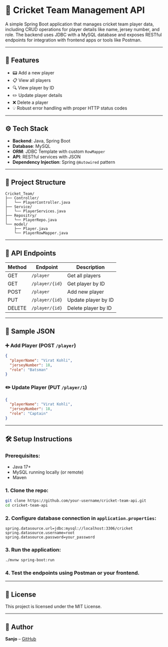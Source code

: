 # 🏏 Cricket Team Management API

A simple Spring Boot application that manages cricket team player data, including CRUD operations for player details like name, jersey number, and role. The backend uses JDBC with a MySQL database and exposes RESTful endpoints for integration with frontend apps or tools like Postman.

---

## 🚀 Features

* 📟 Add a new player
* 📋 View all players
* 🔍 View player by ID
* ✏️ Update player details
* ❌ Delete a player
* 💡 Robust error handling with proper HTTP status codes

---

## ⚙️ Tech Stack

* **Backend**: Java, Spring Boot
* **Database**: MySQL
* **ORM**: JDBC Template with custom `RowMapper`
* **API**: RESTful services with JSON
* **Dependency Injection**: Spring `@Autowired` pattern

---

## 📁 Project Structure

```
Cricket_Team/
├── Controller/
│   └── PlayerController.java
├── Service/
│   └── PlayerServices.java
├── Repositry/
│   └── PlayerRepo.java
└── model/
    ├── Player.java
    └── PlayerRowMapper.java
```

---

## 📌 API Endpoints

| Method | Endpoint       | Description         |
| ------ | -------------- | ------------------- |
| GET    | `/player`      | Get all players     |
| GET    | `/player/{id}` | Get player by ID    |
| POST   | `/player`      | Add new player      |
| PUT    | `/player/{id}` | Update player by ID |
| DELETE | `/player/{id}` | Delete player by ID |

---

## 🧪 Sample JSON

### ➕ Add Player (POST `/player`)

```json
{
  "playerName": "Virat Kohli",
  "jerseyNumber": 18,
  "role": "Batsman"
}
```

### ✏️ Update Player (PUT `/player/1`)

```json
{
  "playerName": "Virat Kohli",
  "jerseyNumber": 18,
  "role": "Captain"
}
```

---

## 🛠️ Setup Instructions

### Prerequisites:

* Java 17+
* MySQL running locally (or remote)
* Maven

### 1. Clone the repo:

```bash
git clone https://github.com/your-username/cricket-team-api.git
cd cricket-team-api
```

### 2. Configure database connection in `application.properties`:

```properties
spring.datasource.url=jdbc:mysql://localhost:3306/cricket
spring.datasource.username=root
spring.datasource.password=your_password
```

### 3. Run the application:

```bash
./mvnw spring-boot:run
```

### 4. Test the endpoints using Postman or your frontend.

---

## 📄 License

This project is licensed under the MIT License.

---

## 👤 Author

**Sanjo** – [GitHub](https://github.com/Skywalker690)
